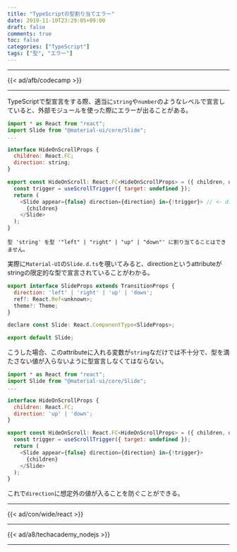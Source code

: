 ```yaml
---
title: "TypeScriptの型割り当てエラー"
date: 2019-11-10T23:29:05+09:00
draft: false
comments: true
toc: false
categories: ["TypeScript"]
tags: ["型", "エラー"]
---
```


<!--more-->

---

{{< ad/afb/codecamp >}}

---

TypeScriptで型宣言をする際、適当に`string`や`number`のようなレベルで宣言していると、外部モジュールを使った際にエラーが出ることがある。

```js
import * as React from "react";
import Slide from "@material-ui/core/Slide";
...

interface HideOnScrollProps {
  children: React.FC;
  direction: string;
}

export const HideOnScroll: React.FC<HideOnScrollProps> = ({ children, direction }) => {
  const trigger = useScrollTrigger({ target: undefined });
  return (
    <Slide appear={false} direction={direction} in={!trigger}> // <- directionがエラー
      {children}
    </Slide>
  );
}
```

```
型 'string' を型 '"left" | "right" | "up" | "down"' に割り当てることはできません。
```

実際に`Material-UI`の`Slide.d.ts`を覗いてみると、directionというattributeがstringの限定的な型で宣言されていることがわかる。

```js
export interface SlideProps extends TransitionProps {
  direction: 'left' | 'right' | 'up' | 'down';
  ref?: React.Ref<unknown>;
  theme?: Theme;
}

declare const Slide: React.ComponentType<SlideProps>;

export default Slide;
```

こうした場合、このattributeに入れる変数が`string`なだけでは不十分で、型を満たさない値が入らないように型宣言しなくてはならない。

```js
import * as React from "react";
import Slide from "@material-ui/core/Slide";
...

interface HideOnScrollProps {
  children: React.FC;
  direction: 'up' | 'down';
}

export const HideOnScroll: React.FC<HideOnScrollProps> = ({ children, direction }) => {
  const trigger = useScrollTrigger({ target: undefined });
  return (
    <Slide appear={false} direction={direction} in={!trigger}>
      {children}
    </Slide>
  );
}
```

これで`direction`に想定外の値が入ることを防ぐことができる。

---

{{< ad/con/wide/react >}}

---

{{< ad/a8/techacademy_nodejs >}}

---
